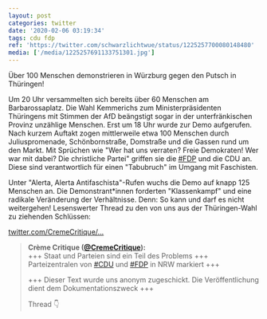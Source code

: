 ```yaml
---
layout: post
categories: twitter
date: '2020-02-06 03:19:34'
tags: cdu fdp
ref: 'https://twitter.com/schwarzlichtwue/status/1225257700080148480'
media: ['/media/1225257691133751301.jpg']
---
```

Über 100 Menschen demonstrieren in Würzburg gegen den Putsch in Thüringen!



Um 20 Uhr versammelten sich bereits über 60 Menschen am Barbarossaplatz. 
Die Wahl Kemmerichs zum Ministerpräsidenten Thüringens mit Stimmen der AfD beängstigt sogar in der unterfränkischen Provinz unzählige Menschen. Erst um 18 Uhr wurde zur Demo aufgerufen.
Nach kurzem Auftakt zogen mittlerweile etwa 100 Menschen durch Juliuspromenade, Schönbornstraße, Domstraße und die Gassen rund um den Markt. Mit Sprüchen wie "Wer hat uns verraten? Freie Demokraten! Wer war mit dabei? Die christliche Partei" griffen sie die [#FDP](/t/fdp) und die CDU an.
Diese sind verantwortlich für einen "Tabubruch" im Umgang mit Faschisten.



Unter "Alerta, Alerta Antifaschista"-Rufen wuchs die Demo auf knapp 125 Menschen an. Die Demonstrant\*innen forderten "Klassenkampf" und eine radikale Veränderung der Verhältnisse.
Denn: So kann und darf es nicht weitergehen!
Lesenswerter Thread zu den von uns aus der Thüringen-Wahl zu ziehenden Schlüssen:

[twitter.com/CremeCritique/…](https://twitter.com/CremeCritique/status/1227607517045428228?s=19)
> <b>Crème Critique ([@CremeCritique](https://twitter.com/CremeCritique)):</b>  
>+++ Staat und Parteien sind ein Teil des Problems +++ Parteizentralen von [#CDU](/t/cdu) und [#FDP](/t/fdp) in NRW markiert +++  
>  
>  
>  
>+++ Dieser Text wurde uns anonym zugeschickt. Die Veröffentlichung dient dem Dokumentationszweck +++  
>  
>  
>  
>Thread 👇   

